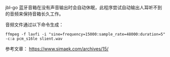 jbl-go 蓝牙音箱在没有声音输出时会自动休眠，此程序尝试自动输出人耳听不到的音频来保持音箱长久工作。

音频文件通过以下命令生成：

`ffmpeg -f lavfi -i "sine=frequency=15000:sample_rate=48000:duration=5" -c:a pcm_s16le slient.wav`

参考文章：
https://www.simaek.com/archives/15/
